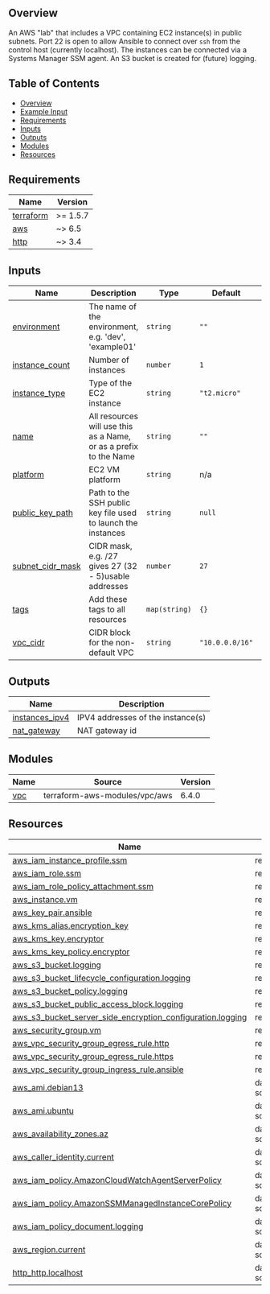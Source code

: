 ## Overview

An AWS "lab" that includes a VPC containing EC2 instance(s) in public subnets. Port 22 is open to allow Ansible to
connect over `ssh` from the control host (currently localhost). The instances can be
connected via a Systems Manager SSM agent. An S3 bucket is created for (future) logging.

<!-- BEGIN_TF_DOCS -->
## Table of Contents

- [Overview][1]
- [Example Input][2]
- [Requirements][3]
- [Inputs][4]
- [Outputs][5]
- [Modules][6]
- [Resources][7]


## Requirements

| Name | Version |
|------|---------|
| <a name="requirement_terraform"></a> [terraform](#requirement\_terraform) | >= 1.5.7 |
| <a name="requirement_aws"></a> [aws](#requirement\_aws) | ~> 6.5 |
| <a name="requirement_http"></a> [http](#requirement\_http) | ~> 3.4 |

## Inputs

| Name | Description | Type | Default | Required |
|------|-------------|------|---------|:--------:|
| <a name="input_environment"></a> [environment](#input\_environment) | The name of the environment, e.g. 'dev', 'example01' | `string` | `""` | no |
| <a name="input_instance_count"></a> [instance\_count](#input\_instance\_count) | Number of instances | `number` | `1` | no |
| <a name="input_instance_type"></a> [instance\_type](#input\_instance\_type) | Type of the EC2 instance | `string` | `"t2.micro"` | no |
| <a name="input_name"></a> [name](#input\_name) | All resources will use this as a Name, or as a prefix to the Name | `string` | `""` | no |
| <a name="input_platform"></a> [platform](#input\_platform) | EC2 VM platform | `string` | n/a | yes |
| <a name="input_public_key_path"></a> [public\_key\_path](#input\_public\_key\_path) | Path to the SSH public key file used to launch the instances | `string` | `null` | no |
| <a name="input_subnet_cidr_mask"></a> [subnet\_cidr\_mask](#input\_subnet\_cidr\_mask) | CIDR mask, e.g. /27 gives 27 (32 - 5)usable addresses | `number` | `27` | no |
| <a name="input_tags"></a> [tags](#input\_tags) | Add these tags to all resources | `map(string)` | `{}` | no |
| <a name="input_vpc_cidr"></a> [vpc\_cidr](#input\_vpc\_cidr) | CIDR block for the non-default VPC | `string` | `"10.0.0.0/16"` | no |

## Outputs

| Name | Description |
|------|-------------|
| <a name="output_instances_ipv4"></a> [instances\_ipv4](#output\_instances\_ipv4) | IPV4 addresses of the instance(s) |
| <a name="output_nat_gateway"></a> [nat\_gateway](#output\_nat\_gateway) | NAT gateway id |

## Modules

| Name | Source | Version |
|------|--------|---------|
| <a name="module_vpc"></a> [vpc](#module\_vpc) | terraform-aws-modules/vpc/aws | 6.4.0 |

## Resources

| Name | Type |
|------|------|
| [aws_iam_instance_profile.ssm](https://registry.terraform.io/providers/hashicorp/aws/latest/docs/resources/iam_instance_profile) | resource |
| [aws_iam_role.ssm](https://registry.terraform.io/providers/hashicorp/aws/latest/docs/resources/iam_role) | resource |
| [aws_iam_role_policy_attachment.ssm](https://registry.terraform.io/providers/hashicorp/aws/latest/docs/resources/iam_role_policy_attachment) | resource |
| [aws_instance.vm](https://registry.terraform.io/providers/hashicorp/aws/latest/docs/resources/instance) | resource |
| [aws_key_pair.ansible](https://registry.terraform.io/providers/hashicorp/aws/latest/docs/resources/key_pair) | resource |
| [aws_kms_alias.encryption_key](https://registry.terraform.io/providers/hashicorp/aws/latest/docs/resources/kms_alias) | resource |
| [aws_kms_key.encryptor](https://registry.terraform.io/providers/hashicorp/aws/latest/docs/resources/kms_key) | resource |
| [aws_kms_key_policy.encryptor](https://registry.terraform.io/providers/hashicorp/aws/latest/docs/resources/kms_key_policy) | resource |
| [aws_s3_bucket.logging](https://registry.terraform.io/providers/hashicorp/aws/latest/docs/resources/s3_bucket) | resource |
| [aws_s3_bucket_lifecycle_configuration.logging](https://registry.terraform.io/providers/hashicorp/aws/latest/docs/resources/s3_bucket_lifecycle_configuration) | resource |
| [aws_s3_bucket_policy.logging](https://registry.terraform.io/providers/hashicorp/aws/latest/docs/resources/s3_bucket_policy) | resource |
| [aws_s3_bucket_public_access_block.logging](https://registry.terraform.io/providers/hashicorp/aws/latest/docs/resources/s3_bucket_public_access_block) | resource |
| [aws_s3_bucket_server_side_encryption_configuration.logging](https://registry.terraform.io/providers/hashicorp/aws/latest/docs/resources/s3_bucket_server_side_encryption_configuration) | resource |
| [aws_security_group.vm](https://registry.terraform.io/providers/hashicorp/aws/latest/docs/resources/security_group) | resource |
| [aws_vpc_security_group_egress_rule.http](https://registry.terraform.io/providers/hashicorp/aws/latest/docs/resources/vpc_security_group_egress_rule) | resource |
| [aws_vpc_security_group_egress_rule.https](https://registry.terraform.io/providers/hashicorp/aws/latest/docs/resources/vpc_security_group_egress_rule) | resource |
| [aws_vpc_security_group_ingress_rule.ansible](https://registry.terraform.io/providers/hashicorp/aws/latest/docs/resources/vpc_security_group_ingress_rule) | resource |
| [aws_ami.debian13](https://registry.terraform.io/providers/hashicorp/aws/latest/docs/data-sources/ami) | data source |
| [aws_ami.ubuntu](https://registry.terraform.io/providers/hashicorp/aws/latest/docs/data-sources/ami) | data source |
| [aws_availability_zones.az](https://registry.terraform.io/providers/hashicorp/aws/latest/docs/data-sources/availability_zones) | data source |
| [aws_caller_identity.current](https://registry.terraform.io/providers/hashicorp/aws/latest/docs/data-sources/caller_identity) | data source |
| [aws_iam_policy.AmazonCloudWatchAgentServerPolicy](https://registry.terraform.io/providers/hashicorp/aws/latest/docs/data-sources/iam_policy) | data source |
| [aws_iam_policy.AmazonSSMManagedInstanceCorePolicy](https://registry.terraform.io/providers/hashicorp/aws/latest/docs/data-sources/iam_policy) | data source |
| [aws_iam_policy_document.logging](https://registry.terraform.io/providers/hashicorp/aws/latest/docs/data-sources/iam_policy_document) | data source |
| [aws_region.current](https://registry.terraform.io/providers/hashicorp/aws/latest/docs/data-sources/region) | data source |
| [http_http.localhost](https://registry.terraform.io/providers/hashicorp/http/latest/docs/data-sources/http) | data source |

[1]: #overview
[2]: #example-input
[3]: #requirements
[4]: #inputs
[5]: #outputs
[6]: #modules
[7]: #resources

<!-- END_TF_DOCS -->

